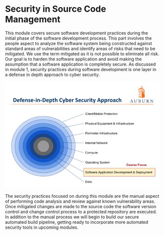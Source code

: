 # Security in Source Code Management

This module covers secure software development practices during the initial phase of the software development process.  This part involves the people aspect to analyze the software system being constructed against standard areas of vulnerabilities and identify areas of risks that need to be mitigated.  We use the term mitigated as it is not possible to eliminate all risk.  Our goal is to harden the software application and avoid making the assumption that a software application is completely secure.  As discussed in module 1, security practices during software development is one layer in a defense in depth approach to cyber security.

![DiD](img/defense-in-depth.png)

The security practices focused on during this module are the manual aspect of performing code analysis and review against known vulnerability areas.  Once mitigated changes are made to the source code the software version control and change control process to a protected repository are executed.  In addition to the manual process we will begin to build our secure automated build pipeline, getting ready to incorporate more automated security tools in upcoming modules.

